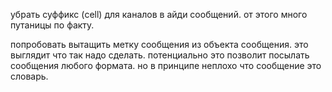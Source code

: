убрать суффикс (cell) для каналов в айди сообщений. от этого много путаницы по факту.

попробовать вытащить метку сообщения из объекта сообщения. это выглядит что так надо сделать.
потенциально это позволит посылать сообщения любого формата.
но в принципе неплохо что сообщение это словарь.
